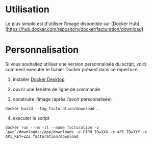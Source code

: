 # Utilisation

Le plus simple est d'utiliser l'image disponible sur (Docker Hub)[https://hub.docker.com/repository/docker/facturation/download]

# Personnalisation

Si vous souhaitez utiliser une version personnalisée du script, voici comment executer le fichier Docker présent dans ce répertoire

1) installer [Docker Desktop](https://www.docker.com/products/docker-desktop)

2) ouvrir une fenêtre de ligne de commande

3) construire l'image (après l'avoir personnalisée)
```shell
docker build --tag facturation/download .
```


4) executer le script
```shell
docker run --rm -it --name facturation -v `pwd`/downloads:/app/downloads -e FIRM_ID=XXX -e API_ID=YYY -e API_KEY=ZZZ facturation/download
```
